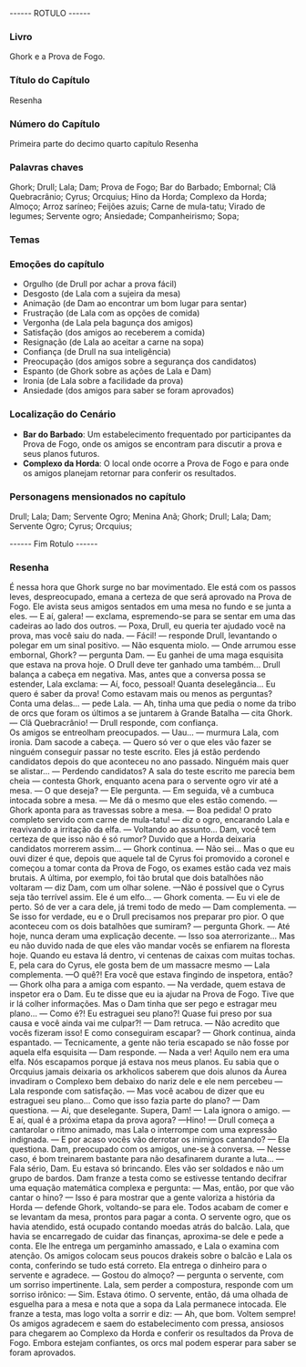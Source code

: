 ------ ROTULO ------

### Livro

Ghork e a Prova de Fogo.

### Título do Capítulo

Resenha

### Número do Capítulo

Primeira parte do decimo quarto capítulo Resenha

### Palavras chaves

Ghork; Drull; Lala; Dam; Prova de Fogo; Bar do Barbado; Embornal; Clã Quebracrânio; Cyrus; Orcquius; Hino da Horda; Complexo da Horda; Almoço; Arroz saríneo; Feijões azuis; Carne de mula-tatu; Virado de legumes; Servente ogro; Ansiedade; Companheirismo; Sopa;

### Temas

### Emoções do capítulo

- Orgulho (de Drull por achar a prova fácil)
- Desgosto (de Lala com a sujeira da mesa)
- Animação (de Dam ao encontrar um bom lugar para sentar)
- Frustração (de Lala com as opções de comida)
- Vergonha (de Lala pela bagunça dos amigos)
- Satisfação (dos amigos ao receberem a comida)
- Resignação (de Lala ao aceitar a carne na sopa)
- Confiança (de Drull na sua inteligência)
- Preocupação (dos amigos sobre a segurança dos candidatos)
- Espanto (de Ghork sobre as ações de Lala e Dam)
- Ironia (de Lala sobre a facilidade da prova)
- Ansiedade (dos amigos para saber se foram aprovados)

### Localização do Cenário

- **Bar do Barbado**: Um estabelecimento frequentado por participantes da Prova de Fogo, onde os amigos se encontram para discutir a prova e seus planos futuros.
- **Complexo da Horda**: O local onde ocorre a Prova de Fogo e para onde os amigos planejam retornar para conferir os resultados.

### Personagens mensionados no capítulo

Drull; Lala; Dam; Servente Ogro; Menina Anã; Ghork; Drull; Lala; Dam; Servente Ogro; Cyrus; Orcquius;

------ Fim Rotulo ------

### Resenha

É nessa hora que Ghork surge no bar movimentado. Ele está com os passos leves, despreocupado, emana a certeza de que será aprovado na Prova de Fogo. Ele avista seus amigos sentados em uma mesa no fundo e se junta a eles. 
— E aí, galera! — exclama, espremendo-se para se sentar em uma das cadeiras ao lado dos outros. — Poxa, Drull, eu queria ter ajudado você na prova, mas você saiu do nada. 
— Fácil! — responde Drull, levantando o polegar em um sinal positivo. — Não esquenta miolo. 
— Onde arrumou esse embornal, Ghork? — pergunta Dam.
— Eu ganhei de uma maga esquisita que estava na prova hoje. O Drull deve ter ganhado uma também...
Drull balança a cabeça em negativa. Mas, antes que a conversa possa se estender, Lala exclama:
— Aí, foco, pessoal! Quanta deselegância... Eu quero é saber da prova! Como estavam mais ou menos as perguntas? Conta uma delas... — pede Lala.
— Ah, tinha uma que pedia o nome da tribo de orcs que foram os últimos a se juntarem à Grande Batalha — cita Ghork.
— Clã Quebracrânio! — Drull responde, com confiança.   
Os amigos se entreolham preocupados.
— Uau… — murmura Lala, com ironia.
Dam sacode a cabeça. 
— Quero só ver o que eles vão fazer se ninguém conseguir passar no teste escrito. Eles já estão perdendo candidatos depois do que aconteceu no ano passado. Ninguém mais quer se alistar…
— Perdendo candidatos? A sala do teste escrito me parecia bem cheia — contesta Ghork, enquanto acena para o servente ogro vir até a mesa.
— O que deseja? — Ele pergunta. — Em seguida, vê a cumbuca intocada sobre a mesa.
— Me dá o mesmo que eles estão comendo. — Ghork aponta para as travessas sobre a mesa.
— Boa pedida! O prato completo servido com carne de mula-tatu! — diz o ogro, encarando Lala e reavivando a irritação da elfa.
— Voltando ao assunto... Dam, você tem certeza de que isso não é só rumor? Duvido que a Horda deixaria candidatos morrerem assim... — Ghork continua.
— Não sei... Mas o que eu ouvi dizer é que, depois que aquele tal de Cyrus foi promovido a coronel e começou a tomar conta da Prova de Fogo, os exames estão cada vez mais brutais. A última, por exemplo, foi tão brutal que dois batalhões não voltaram — diz Dam, com um olhar solene.
—Não é possível que o Cyrus seja tão terrível assim. Ele é um elfo... — Ghork comenta.
— Eu vi ele de perto. Só de ver a cara dele, já tremi todo de medo — Dam complementa.
— Se isso for verdade, eu e o Drull precisamos nos preparar pro pior. O que aconteceu com os dois batalhões que sumiram? — pergunta Ghork.
— Até hoje, nunca deram uma explicação decente. 
— Isso soa aterrorizante... Mas eu não duvido nada de que eles vão mandar vocês se enfiarem na floresta hoje. Quando eu estava lá dentro, vi centenas de caixas com muitas tochas. E, pela cara do Cyrus, ele gosta bem de um massacre mesmo — Lala complementa.
—O quê?! Era você que estava fingindo de inspetora, então? — Ghork olha para a amiga com espanto.
— Na verdade, quem estava de inspetor era o Dam. Eu te disse que eu ia ajudar na Prova de Fogo. Tive que ir lá colher informações. Mas o Dam tinha que ser pego e estragar meu plano...
— Como é?! Eu estraguei seu plano?! Quase fui preso por sua causa e você ainda vai me culpar?! — Dam retruca.
— Não acredito que vocês fizeram isso! E como conseguiram escapar? — Ghork continua, ainda espantado.
— Tecnicamente, a gente não teria escapado se não fosse por aquela elfa esquisita — Dam responde.
— Nada a ver! Aquilo nem era uma elfa. Nós escapamos porque já estava nos meus planos. Eu sabia que o Orcquius jamais deixaria os arkholicos saberem que dois alunos da Áurea invadiram o Complexo bem debaixo do nariz dele e ele nem percebeu — Lala responde com satisfação.
— Mas você acabou de dizer que eu estraguei seu plano... Como que isso fazia parte do plano? — Dam questiona.
— Ai, que deselegante. Supera, Dam! — Lala ignora o amigo. — E aí, qual é a próxima etapa da prova agora?
—Hino! — Drull começa a cantarolar o ritmo animado, mas Lala o interrompe com uma expressão indignada.
— E por acaso vocês vão derrotar os inimigos cantando? — Ela questiona.
Dam, preocupado com os amigos, une-se à conversa.
— Nesse caso, é bom treinarem bastante para não desafinarem durante a luta...
— Fala sério, Dam. Eu estava só brincando. Eles vão ser soldados e não um grupo de bardos.
Dam franze a testa como se estivesse tentando decifrar uma equação matemática complexa e pergunta:
— Mas, então, por que vão cantar o hino?
— Isso é para mostrar que a gente valoriza a história da Horda — defende Ghork, voltando-se para ele.
Todos acabam de comer e se levantam da mesa, prontos para pagar a conta. O servente ogro, que os havia atendido, está ocupado contando moedas atrás do balcão. Lala, que havia se encarregado de cuidar das finanças, aproxima-se dele e pede a conta. Ele lhe entrega um pergaminho amassado, e Lala o examina com atenção. Os amigos colocam seus poucos drakeis sobre o balcão e Lala os conta, conferindo se tudo está correto. Ela entrega o dinheiro para o servente e agradece.
— Gostou do almoço? — pergunta o servente, com um sorriso impertinente.
Lala, sem perder a compostura, responde com um sorriso irônico:
— Sim. Estava ótimo. 
O servente, então, dá uma olhada de esguelha para a mesa e nota que a sopa da Lala permanece intocada. Ele franze a testa, mas logo volta a sorrir e diz:
— Ah, que bom. Voltem sempre!
Os amigos agradecem e saem do estabelecimento com pressa, ansiosos para chegarem ao Complexo da Horda e conferir os resultados da Prova de Fogo. Embora estejam confiantes, os orcs mal podem esperar para saber se foram aprovados.